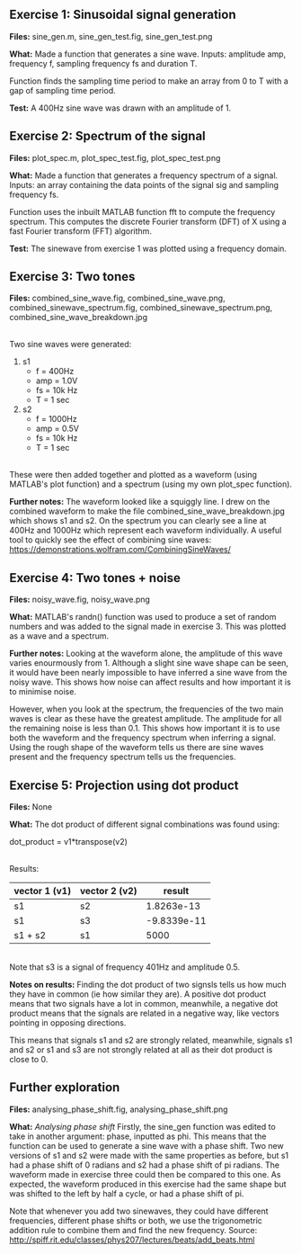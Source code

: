 ## Exercise 1: Sinusoidal signal generation

**Files:** sine_gen.m, sine_gen_test.fig, sine_gen_test.png <br />

**What:** Made a function that generates a sine wave. Inputs: amplitude amp, frequency f, sampling frequency fs and duration T. <br />

Function finds the sampling time period to make an array from 0 to T with a gap of sampling time period. <br />

**Test:** A 400Hz sine wave was drawn with an amplitude of 1.

## Exercise 2: Spectrum of the signal

**Files:** plot_spec.m, plot_spec_test.fig, plot_spec_test.png <br />

**What:** Made a function that generates a frequency spectrum of a signal. Inputs: an array containing the data points of the signal sig and sampling frequency fs. <br />

Function uses the inbuilt MATLAB function fft to compute the frequency spectrum. This computes the discrete Fourier transform (DFT) of X using a fast Fourier transform (FFT) algorithm. <br />

**Test:** The sinewave from exercise 1 was plotted using a frequency domain.

## Exercise 3: Two tones

**Files:**  combined_sine_wave.fig, combined_sine_wave.png, combined_sinewave_spectrum.fig, combined_sinewave_spectrum.png, combined_sine_wave_breakdown.jpg<br />

<br /> Two sine waves were generated: <br />
1. s1
    * f = 400Hz
    * amp = 1.0V
    * fs = 10k Hz
    * T = 1 sec 
2. s2
    * f = 1000Hz
    * amp = 0.5V
    * fs = 10k Hz
    * T = 1 sec 

<br /> These were then added together and plotted as a waveform (using MATLAB's plot function) and a spectrum (using my own plot_spec function). <br />

**Further notes:** The waveform looked like a squiggly line. I drew on the combined waveform to make the file combined_sine_wave_breakdown.jpg which shows s1 and s2. On the spectrum you can clearly see a line at 400Hz and 1000Hz which represent each waveform individually. A useful tool to quickly see the effect of combining sine waves: https://demonstrations.wolfram.com/CombiningSineWaves/


## Exercise 4: Two tones + noise

**Files:** noisy_wave.fig, noisy_wave.png<br />

**What:** MATLAB's randn() function was used to produce a set of random numbers and was added to the signal made in exercise 3. This was plotted as a wave and a spectrum. <br />

**Further notes:** Looking at the waveform alone, the amplitude of this wave varies enourmously from 1. Although a slight sine wave shape can be seen, it would have been nearly impossible to have inferred a sine wave from the noisy wave. This shows how noise can affect results and how important it is to minimise noise. <br />

However, when you look at the spectrum, the frequencies of the two main waves is clear as these have the greatest amplitude. The amplitude for all the remaining noise is less than 0.1. This shows how important it is to use both the waveform and the frequency spectrum when inferring a signal. Using the rough shape of the waveform tells us there are sine waves present and the frequency spectrum tells us the frequencies. 

## Exercise 5: Projection using dot product

**Files:**  None <br />

**What:** The dot product of different signal combinations was found using: <br />

dot_product = v1*transpose(v2)

<br /> Results: <br />

| vector 1 (v1) | vector 2 (v2) | result      |
|---------------|---------------|-------------|
| s1            | s2            | 1.8263e-13  |
| s1            | s3            | -9.8339e-11 |
| s1 + s2       | s1            | 5000        |

<br /> Note that s3 is a signal of frequency 401Hz and amplitude 0.5.

**Notes on results:** Finding the dot product of two signsls tells us how much they have in common (ie how similar they are). A positive dot product means that two signals have a lot in common, meanwhile, a negative dot product means that the signals are related in a negative way, like vectors pointing in opposing directions. <br />

This means that signals s1 and s2 are strongly related, meanwhile, signals s1 and s2 or s1 and s3 are not strongly related at all as their dot product is close to 0.

## Further exploration

**Files:** analysing_phase_shift.fig, analysing_phase_shift.png <br />

**What:** *Analysing phase shift* Firstly, the sine_gen function was edited to take in another argument: phase, inputted as phi. This means that the function can be used to generate a sine wave with a phase shift. Two new versions of s1 and s2 were made with the same properties as before, but s1 had a phase shift of 0 radians and s2 had a phase shift of pi radians. The waveform made in exercise three could then be compared to this one. As expected, the waveform produced in this exercise had the same shape but was shifted to the left by half a cycle, or had a phase shift of pi. <br />

Note that whenever you add two sinewaves, they could have different frequencies, different phase shifts or both, we use the trigonometric addition rule to combine them and find the new frequency. Source: http://spiff.rit.edu/classes/phys207/lectures/beats/add_beats.html
